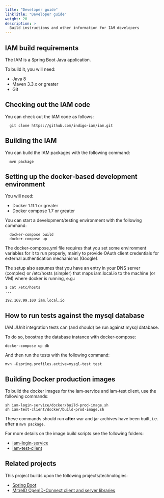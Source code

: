 ```yaml
---
title: "Developer guide"
linkTitle: "Developer guide"
weight: 20
description: >
  Build instructions and other information for IAM developers
---
```


## IAM build requirements

The IAM is a Spring Boot Java application.

To build it, you will need:

- Java 8
- Maven 3.3.x or greater
- Git

## Checking out the IAM code

You can check out the IAM code as follows:

```shell
  git clone https://github.com/indigo-iam/iam.git
```

## Building the IAM

You can build the IAM packages with the following command:

```shell
  mvn package
```

## Setting up the docker-based development environment

You will need:

- Docker 1.11.1 or greater
- Docker compose 1.7 or greater

You can start a development/testing environment with the following command:

```
  docker-compose build
  docker-compose up
```

The docker-compose.yml file requires that you set some environment variables
for it to run properly, mainly to provide OAuth client credentials for external
authentication mechanisms (Google).

The setup also assumes that you have an entry in your DNS server (complex) or
/etc/hosts (simpler) that maps iam.local.io to the machine (or VM) where docker
is running, e.g.:

```
$ cat /etc/hosts
...

192.168.99.100 iam.local.io
```

## How to run tests against the mysql database

IAM JUnit integration tests can (and should) be run against mysql database.

To do so, boostrap the database instance with docker-compose:

```
docker-compose up db
```

And then run the tests with the following command:

```
mvn -Dspring.profiles.active=mysql-test test
```

## Building Docker production images

To build the docker images for the iam-service and iam-test client,
use the following commands:

```
sh iam-login-service/docker/build-prod-image.sh
sh iam-test-client/docker/build-prod-image.sh
```

These commands should run **after** war and jar archives have been built, i.e.
after a `mvn package`.

For more details on the image build scripts see the following folders:

- [iam-login-service][iam-login-service]
- [iam-test-client][iam-test-client]

## Related projects

This project builds upon the following projects/technologies:

- [Spring Boot][spring-boot]
- [MitreID OpenID-Connect client and server libraries][mitre]

[mitre]: https://github.com/mitreid-connect/OpenID-Connect-Java-Spring-Server
[spring-boot]: https://spring.io/projects/spring-boot
[iam-login-service]: https://github.com/indigo-iam/iam/tree/master/iam-login-service/docker
[iam-test-client]: https://github.com/indigo-iam/iam/tree/master/iam-test-client/docker
